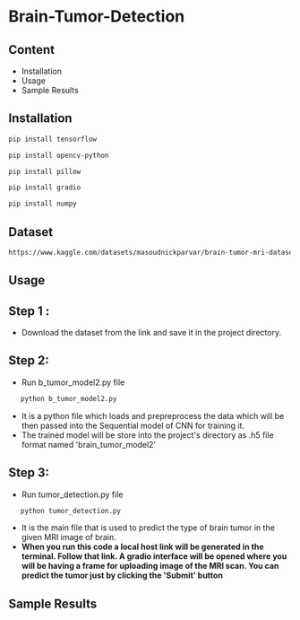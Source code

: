 # Brain-Tumor-Detection

## Content
   - Installation
   - Usage
   - Sample Results
## Installation
   ``` bash
   pip install tensorflow
   ```
   ``` bash
   pip install opencv-python
   ```
   ``` bash
   pip install pillow
   ```
   ``` bash
   pip install gradio
   ```
   ``` bash
   pip install numpy
   ```
## Dataset
   ``` bash
   https://www.kaggle.com/datasets/masoudnickparvar/brain-tumor-mri-dataset
   ```
## Usage
## Step 1 :
   - Download the dataset from the link and save it in the project directory.
## Step 2:
   - Run b_tumor_model2.py file
   ```bash
      python b_tumor_model2.py
   ```
   - It is a python file which loads and prepreprocess the data which will be then passed into the Sequential model of CNN for training it.
   - The trained model will be store into the project's directory as .h5 file format named 'brain_tumor_model2'
## Step 3:
   - Run tumor_detection.py file
   ```bash
      python tumor_detection.py
   ```
   - It is the main file that is used to predict the type of brain tumor in the given MRI image of brain.
   - **When you run this code a local host link will be generated in the terminal. Follow that link. A gradio interface will be opened where you will be having a frame for uploading image of the MRI scan. You can predict the tumor just by clicking the 'Submit' button** 
         
## Sample Results
